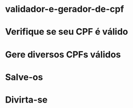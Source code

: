 # validador-e-gerador-de-cpf
# Verifique se seu CPF é válido
# Gere diversos CPFs válidos
# Salve-os
# Divirta-se